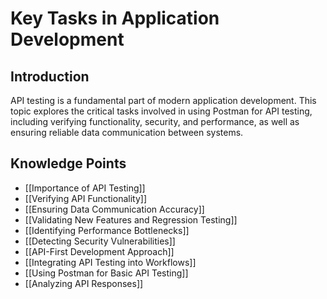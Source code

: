 # Key Tasks in Application Development

## Introduction
API testing is a fundamental part of modern application development. This topic explores the critical tasks involved in using Postman for API testing, including verifying functionality, security, and performance, as well as ensuring reliable data communication between systems.

## Knowledge Points

- [[Importance of API Testing]]
- [[Verifying API Functionality]]
- [[Ensuring Data Communication Accuracy]]
- [[Validating New Features and Regression Testing]]
- [[Identifying Performance Bottlenecks]]
- [[Detecting Security Vulnerabilities]]
- [[API-First Development Approach]]
- [[Integrating API Testing into Workflows]]
- [[Using Postman for Basic API Testing]]
- [[Analyzing API Responses]] 